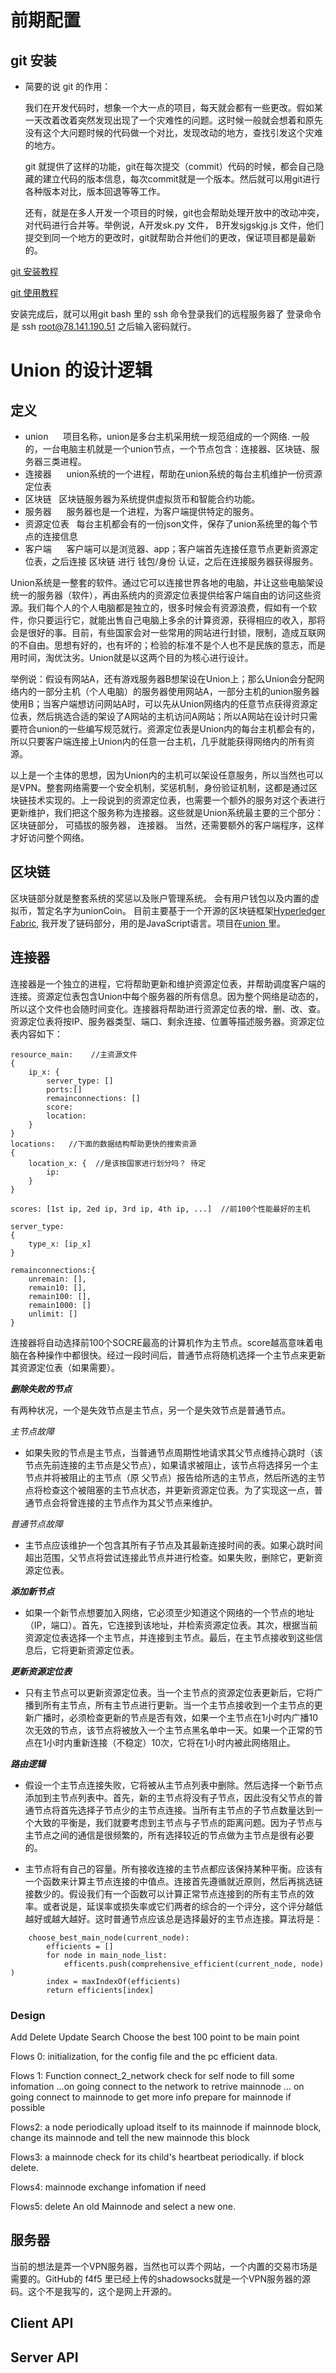 # 前期配置

## git 安装

* 简要的说 git 的作用： 

    我们在开发代码时，想象一个大一点的项目，每天就会都有一些更改。假如某一天改着改着突然发现出现了一个灾难性的问题。这时候一般就会想着和原先没有这个大问题时候的代码做一个对比，发现改动的地方，查找引发这个灾难的地方。

    git 就提供了这样的功能，git在每次提交（commit）代码的时候，都会自己隐藏的建立代码的版本信息，每次commit就是一个版本。然后就可以用git进行各种版本对比，版本回退等等工作。

    还有，就是在多人开发一个项目的时候，git也会帮助处理开放中的改动冲突，对代码进行合并等。举例说，A开发sk.py 文件， B开发sjgskjg.js 文件，他们提交到同一个地方的更改时，git就帮助合并他们的更改，保证项目都是最新的。

<a href="https://www.jianshu.com/p/414ccd423efc">git 安装教程</a>

<a href="https://www.cnblogs.com/tugenhua0707/p/4050072.html">git 使用教程</a>

安装完成后，就可以用git bash 里的 ssh 命令登录我们的远程服务器了
登录命令是 ssh root@78.141.190.51
之后输入密码就行。


# Union 的设计逻辑

## 定义
* union &nbsp;&nbsp;&nbsp;&nbsp;    项目名称，union是多台主机采用统一规范组成的一个网络. 一般的，一台电脑主机就是一个union节点，一个节点包含：连接器、区块链、服务器三类进程。
* 连接器 &nbsp;&nbsp; &nbsp;  union系统的一个进程，帮助在union系统的每台主机维护一份资源定位表
* 区块链 &nbsp; 区块链服务器为系统提供虚拟货币和智能合约功能。
* 服务器  &nbsp;&nbsp; &nbsp;    服务器也是一个进程，为客户端提供特定的服务。
* 资源定位表 &nbsp; 每台主机都会有的一份json文件，保存了union系统里的每个节点的连接信息
* 客户端 &nbsp;&nbsp; &nbsp; 客户端可以是浏览器、app；客户端首先连接任意节点更新资源定位表，之后连接 区块链 进行 钱包/身份 认证，之后在连接服务器获得服务。

Union系统是一整套的软件。通过它可以连接世界各地的电脑，并让这些电脑架设统一的服务器（软件），再由系统内的资源定位表提供给客户端自由的访问这些资源。我们每个人的个人电脑都是独立的，很多时候会有资源浪费，假如有一个软件，你只要运行它，就能出售自己电脑上多余的计算资源，获得相应的收入，那将会是很好的事。目前，有些国家会对一些常用的网站进行封锁，限制，造成互联网的不自由。思想有好的，也有坏的；检验的标准不是个人也不是民族的意志，而是用时间，淘优汰劣。Union就是以这两个目的为核心进行设计。

举例说：假设有网站A，还有游戏服务器B想架设在Union上；那么Union会分配网络内的一部分主机（个人电脑）的服务器使用网站A，一部分主机的union服务器使用B；当客户端想访问网站A时，可以先从Union网络内的任意节点获得资源定位表，然后挑选合适的架设了A网站的主机访问A网站；所以A网站在设计时只需要符合union的一些编写规范就行。资源定位表是Union内的每台主机都会有的，所以只要客户端连接上Union内的任意一台主机，几乎就能获得网络内的所有资源。

以上是一个主体的思想，因为Union内的主机可以架设任意服务，所以当然也可以是VPN。整套网络需要一个安全机制，奖惩机制，身份验证机制，这都是通过区块链技术实现的。上一段说到的资源定位表，也需要一个额外的服务对这个表进行更新维护，我们把这个服务称为连接器。这些就是Union系统最主要的三个部分：区块链部分， 可插拔的服务器， 连接器。 当然，还需要额外的客户端程序，这样才好访问整个网络。

## 区块链
区块链部分就是整套系统的奖惩以及账户管理系统。 会有用户钱包以及内置的虚拟币，暂定名字为unionCoin。 目前主要基于一个开源的区块链框架<a href="https://hyperledger-fabric.readthedocs.io/en/latest/whatis.html">Hyperledger Fabric</a>, 我开发了链码部分，用的是JavaScript语言。项目在<a href="https://github.com/f4f5/union">union </a>里。

## 连接器
连接器是一个独立的进程，它将帮助更新和维护资源定位表，并帮助调度客户端的连接。资源定位表包含Union中每个服务器的所有信息。因为整个网络是动态的，所以这个文件也会随时间变化。连接器将帮助进行资源定位表的增、删、改、查。资源定位表将按IP、服务器类型、端口、剩余连接、位置等描述服务器。资源定位表内容如下：

```
resource_main:    //主资源文件
{
    ip_x: {
        server_type: []
        ports:[]
        remainconnections: []
        score:
        location:
    }    
}
locations:   //下面的数据结构帮助更快的搜索资源
{
    location_x: {  //是该按国家进行划分吗？ 待定
        ip:
    }
}

scores: [1st ip, 2ed ip, 3rd ip, 4th ip, ...]  //前100个性能最好的主机

server_type:
{
    type_x: [ip_x]
}

remainconnections:{
    unremain: [],
    remain10: [],
    remain100: [],
    remain1000: []
    unlimit: []
}

```

连接器将自动选择前100个SOCRE最高的计算机作为主节点。score越高意味着电脑在各种操作中都很快。经过一段时间后，普通节点将随机选择一个主节点来更新其资源定位表（如果需要）。

***删除失败的节点***

有两种状况，一个是失效节点是主节点，另一个是失效节点是普通节点。

*主节点故障*

* 如果失败的节点是主节点，当普通节点周期性地请求其父节点维持心跳时（该节点先前连接的主节点是父节点），如果请求被阻止，该节点将选择另一个主节点并将被阻止的主节点（原 父节点）报告给所选的主节点，然后所选的主节点将检查这个被阻塞的主节点状态，并更新资源定位表。为了实现这一点，普通节点会将曾连接的主节点作为其父节点来维护。

*普通节点故障*

* 主节点应该维护一个包含其所有子节点及其最新连接时间的表。如果心跳时间超出范围，父节点将尝试连接此节点并进行检查。如果失败，删除它，更新资源定位表。

***添加新节点***

* 如果一个新节点想要加入网络，它必须至少知道这个网络的一个节点的地址（IP，端口）。首先，它连接到该地址，并检索资源定位表。其次，根据当前资源定位表选择一个主节点，并连接到主节点。最后，在主节点接收到这些信息后，它将更新资源定位表。

***更新资源定位表***

* 只有主节点可以更新资源定位表。当一个主节点的资源定位表更新后，它将广播到所有主节点，所有主节点进行更新。当一个主节点接收到一个主节点的更新广播时，必须检查更新的节点是否有效，如果一个主节点在1小时内广播10次无效的节点，该节点将被放入一个主节点黑名单中一天。如果一个正常的节点在1小时内重新连接（不稳定）10次，它将在1小时内被此网络阻止。

***路由逻辑***

* 假设一个主节点连接失败，它将被从主节点列表中删除。然后选择一个新节点添加到主节点列表中。首先，新的主节点将没有子节点，因此没有父节点的普通节点将首先选择子节点少的主节点连接。当所有主节点的子节点数量达到一个大致的平衡是，我们就要考虑到主节点与子节点的距离问题。因为子节点与主节点之间的通信是很频繁的，所有选择较近的节点做为主节点是很有必要的。

* 主节点将有自己的容量。所有接收连接的主节点都应该保持某种平衡。应该有一个函数来计算主节点连接的中值点。连接首先遵循就近原则，然后再挑选链接数少的。假设我们有一个函数可以计算正常节点连接到的所有主节点的效率。或者说是，延误率或损失率或它们两者的综合的一个评分，这个评分越低越好或越大越好。这时普通节点应该总是选择最好的主节点连接。算法将是：

```
    choose_best_main_node(current_node):
        efficients = []
        for node in main_node_list:
            efficents.push(comprehensive_efficient(current_node, node) )
        index = maxIndexOf(efficients)
        return efficients[index]    
```

### Design
Add  Delete  Update  Search
Choose the best 100 point to be main point

Flows 0: 
initialization, for the config file and the pc efficient data.


Flows 1:  Function  connect_2_network
check for self node to fill some infomation  ...on going
connect to the network to retrive mainnode   ... on going
connect to mainnode to get more info
prepare for mainnode if possible

Flows2:
a node periodically upload itself to its mainnode
if  mainnode block, change its mainnode and tell the new mainnode this block

Flows3:
a mainnode check for its child's heartbeat periodically. if block delete.

Flows4:
mainnode exchange infomation if need

Flows5: 
delete An old Mainnode and select a new one.

## 服务器
当前的想法是弄一个VPN服务器，当然也可以弄个网站，一个内置的交易市场是需要的。GitHub的 f4f5 里已经上传的shadowsocks就是一个VPN服务器的源码。这个不是我写的，这个是网上开源的。

## Client API
## Server API
